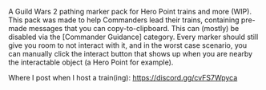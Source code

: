 A Guild Wars 2 pathing marker pack for Hero Point trains and more (WIP). 
This pack was made to help Commanders lead their trains, containing pre-made messages that you can copy-to-clipboard. This can (mostly) be disabled via the [Commander Guidance] category. Every marker should still give you room to not interact with it, and in the worst case scenario, you can manually click the interact button that shows up when you are nearby the interactable object (a Hero Point for example).

Where I post when I host a train(ing): https://discord.gg/cvFS7Wpyca
